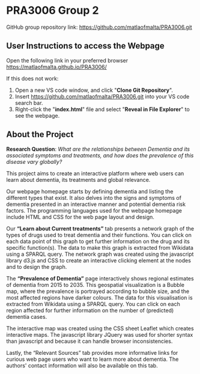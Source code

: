 # PRA3006 Group 2
GitHub group repository link: https://github.com/matlaofmalta/PRA3006.git

## User Instructions to access the Webpage
Open the following link in your preferred browser https://matlaofmalta.github.io/PRA3006/

If this does not work:
1. Open a new VS code window, and click "**Clone Git Repository**".
2. Insert https://github.com/matlaofmalta/PRA3006.git into your VS code search bar.
3. Right-click the "**index.html**" file and select "**Reveal in File Explorer**" to see the webpage.


## About the Project

**Research Question**: *What are the relationships between Dementia and its associated symptoms and treatments, and how does the prevalence of this disease vary globally?*

This project aims to create an interactive platform where web users can learn about dementia, its treatments and global relevance. 

Our webpage homepage starts by defining dementia and listing the different types that exist. It also delves into the signs and symptoms of dementia presented in an interactive manner and potential dementia risk factors. The programming languages used for the webpage homepage include HTML and CSS for the web page layout and design. 

Our **“Learn about Current treatments”** tab presents a network graph of the types of drugs used to treat dementia and their functions. You can click on each data point of this graph to get further information on the drug and its specific function(s). The data to make this graph is extracted from Wikidata using a SPARQL query. The network graph was created using the javascript library d3.js and CSS to create an interactive clicking element at the nodes and to design the graph. 

The **“Prevalence of Dementia”** page interactively shows regional estimates of dementia from 2015 to 2035. This geospatial visualization is a Bubble map, where the prevalence is portrayed according to bubble size, and the most affected regions have darker colours. The data for this visualisation is extracted from Wikidata using a SPARQL query. You can click on each region affected for further information on the number of (predicted) dementia cases. 

The interactive map was created using the CSS sheet Leaflet which creates interactive maps. The javascript library JQuery was used for shorter syntax than javascript and because it can handle browser inconsistencies. 

Lastly, the “Relevant Sources” tab provides more informative links for curious web page users who want to learn more about dementia. The authors' contact information will also be available on this tab.

